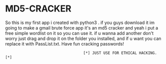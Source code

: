 # MD5-CRACKER
So this is my first app i created with python3 . if you guys download it im going to make a gmail brute force app
it's an md5 cracker and yeah i put a free simple wordlist on it so you can use it. if u wanna add another don't worry just drag and drop it on the folder you installed,
and if u want you can replace it with PassList.txt. Have fun cracking passwords! 

                                                                                         
                                                                                         
                                                                                         
                                                                                         
                                       [*] JUST USE FOR ETHICAL HACKING. [*]
